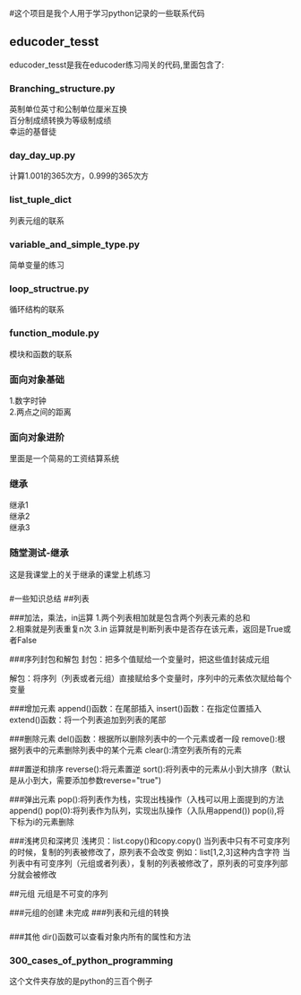 #这个项目是我个人用于学习python记录的一些联系代码
## educoder_tesst
educoder_tesst是我在educoder练习闯关的代码,里面包含了: 
 
### Branching_structure.py
 英制单位英寸和公制单位厘米互换  
 百分制成绩转换为等级制成绩  
 幸运的基督徒
 
### day_day_up.py
计算1.001的365次方，0.999的365次方 
 
 
### list_tuple_dict
列表元组的联系
 
### variable_and_simple_type.py
简单变量的练习
### loop_structrue.py
循环结构的联系
### function_module.py
模块和函数的联系
### 面向对象基础
1.数字时钟  
2.两点之间的距离


### 面向对象进阶
里面是一个简易的工资结算系统


### 继承
继承1  
继承2  
继承3  

### 随堂测试-继承
这是我课堂上的关于继承的课堂上机练习


### 
#一些知识总结
##列表

###加法，乘法，in运算
1.两个列表相加就是包含两个列表元素的总和  
2.相乘就是列表重复n次
3.in 运算就是判断列表中是否存在该元素，返回是True或者False


###序列封包和解包
封包：把多个值赋给一个变量时，把这些值封装成元组

解包：将序列（列表或者元组）直接赋给多个变量时，序列中的元素依次赋给每个变量

###增加元素
append()函数：在尾部插入
insert()函数：在指定位置插入
extend()函数：将一个列表追加到列表的尾部


###删除元素
del()函数：根据所以删除列表中的一个元素或者一段
remove():根据列表中的元素删除列表中的某个元素
clear():清空列表所有的元素


###置逆和排序
reverse():将元素置逆
sort():将列表中的元素从小到大排序（默认是从小到大，需要添加参数reverse="true")

###弹出元素
pop():将列表作为栈，实现出栈操作（入栈可以用上面提到的方法append()
pop(0):将列表作为队列，实现出队操作（入队用append())
pop(i),将下标为i的元素删除


###浅拷贝和深拷贝
浅拷贝：list.copy()和copy.copy()
当列表中只有不可变序列的时候，复制的列表被修改了，原列表不会改变
例如：list[1,2,3]这种内含字符
当列表中有可变序列（元组或者列表），复制的列表被修改了，原列表的可变序列部分就会被修改

##元组
元组是不可变的序列

###元组的创建
未完成
###列表和元组的转换

###
###其他
dir()函数可以查看对象内所有的属性和方法

### 300_cases_of_python_programming
这个文件夹存放的是python的三百个例子